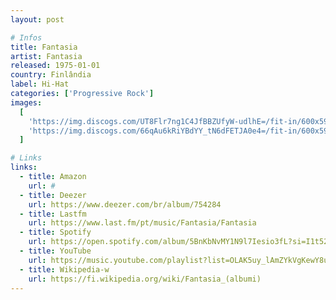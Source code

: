 ```yaml
---
layout: post

# Infos
title: Fantasia
artist: Fantasia
released: 1975-01-01
country: Finlândia
label: Hi-Hat
categories: ['Progressive Rock']
images:
  [
    'https://img.discogs.com/UT8Flr7ng1C4JfBBZUfyW-udlhE=/fit-in/600x594/filters:strip_icc():format(jpeg):mode_rgb():quality(90)/discogs-images/R-3588016-1517642383-9787.jpeg.jpg',
    'https://img.discogs.com/66qAu6kRiYBdYY_tN6dFETJA0e4=/fit-in/600x595/filters:strip_icc():format(jpeg):mode_rgb():quality(90)/discogs-images/R-3588016-1517642385-6158.jpeg.jpg',
  ]

# Links
links:
  - title: Amazon
    url: #
  - title: Deezer
    url: https://www.deezer.com/br/album/754284
  - title: Lastfm
    url: https://www.last.fm/pt/music/Fantasia/Fantasia
  - title: Spotify
    url: https://open.spotify.com/album/5BnKbNvMY1N9l7Iesio3fL?si=I1t52OoWSV6A2r0ReNKCHA
  - title: YouTube
    url: https://music.youtube.com/playlist?list=OLAK5uy_lAmZYkVgKewY8u6T5L0p4kznk-DZI5xDI
  - title: Wikipedia-w
    url: https://fi.wikipedia.org/wiki/Fantasia_(albumi)
---
```

